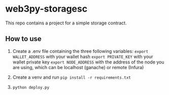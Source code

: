# web3py-storagesc

This repo contains a project for a simple storage contract.

## How to use

1. Create a .env file containing the three following variables:
`export WALLET_ADDRESS` with your wallet hash
`export PRIVATE_KEY` with your wallet private key
`export NODE_ADDRESS` with the address of the node you are using, which can be localhost (ganache) or remote (Infura)

2. Create a venv and run `pip install -r requirements.txt`
3. `python deploy.py` 
